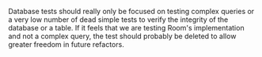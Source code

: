 Database tests should really only be focused on testing complex queries or a very low number of dead simple tests to verify the integrity of the database or a table.
If it feels that we are testing Room's implementation and not a complex query, the test should probably be deleted to allow greater freedom in future refactors.